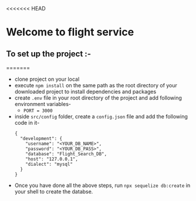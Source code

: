 <<<<<<< HEAD
# Welcome to flight service

## To set up the project :-
=======
  - clone project on your local
  - execute `npm install` on the same path as the root directory of your downloaded project to install dependencies and packages
  - create `.env` file in your root directory of the project and add following environment variables-
    - `PORT = 3000`
  - inside `src/config` folder, create a `config.json` file and add the following code in it-
    ```
    {
      "development": {
        "username": "<YOUR_DB_NAME>",
        "password": "<YOUR_DB_PASS>",
        "database": "Flight_Search_DB",
        "host": "127.0.0.1",
        "dialect": "mysql"
      }
    }

    ``` 
  - Once you have done all the above steps, run `npx sequelize db:create` in your shell to create the databse.  
